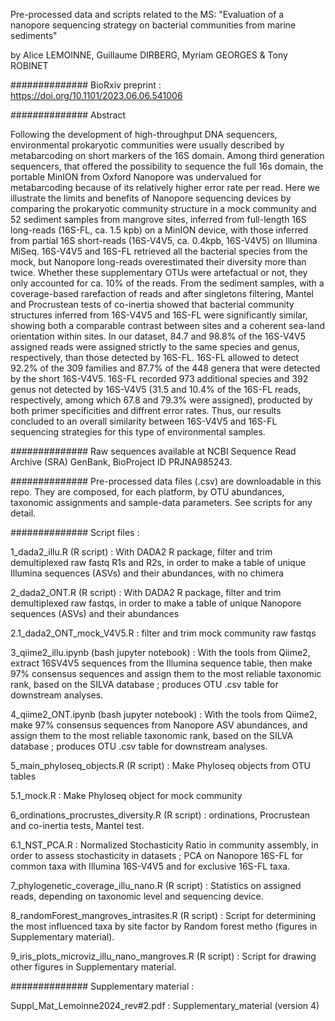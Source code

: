Pre-processed data and scripts related to the MS:
"Evaluation of a nanopore sequencing strategy on bacterial communities from marine sediments"

by
Alice LEMOINNE, Guillaume DIRBERG, Myriam GEORGES & Tony ROBINET

##############
BioRxiv preprint : https://doi.org/10.1101/2023.06.06.541006

##############
Abstract

Following the development of high-throughput DNA sequencers, environmental prokaryotic communities were usually described by metabarcoding on short markers of the 16S domain. Among third generation sequencers, that offered the possibility to sequence the full 16s domain, the portable MinION from Oxford Nanopore was undervalued for metabarcoding because of its relatively higher error rate per read. Here we illustrate the limits and benefits of Nanopore sequencing devices by comparing the prokaryotic community structure in a mock community and 52 sediment samples from mangrove sites, inferred from full-length 16S long-reads (16S-FL, ca. 1.5 kpb) on a MinION device, with those inferred from partial 16S short-reads (16S-V4V5, ca. 0.4kpb, 16S-V4V5) on Illumina MiSeq. 16S-V4V5 and 16S-FL retrieved all the bacterial species from the mock, but Nanopore long-reads overestimated their diversity more than twice. Whether these supplementary OTUs were artefactual or not, they only accounted for ca. 10% of the reads. From the sediment samples, with a coverage-based rarefaction of reads and after singletons filtering, Mantel and Procrustean tests of co-inertia showed that bacterial community structures inferred from 16S-V4V5 and 16S-FL were significantly similar, showing both a comparable contrast between sites and a coherent sea-land orientation within sites. In our dataset, 84.7 and 98.8% of the 16S-V4V5 assigned reads were assigned strictly to the same species and genus, respectively, than those detected by 16S-FL. 16S-FL allowed to detect 92.2% of the 309 families and 87.7% of the 448 genera that were detected by the short 16S-V4V5. 16S-FL recorded 973 additional species and 392 genus not detected by 16S-V4V5 (31.5 and 10.4% of the 16S-FL reads, respectively, among which 67.8 and 79.3% were assigned), producted by both primer specificities and diffrent error rates. Thus, our results concluded to an overall similarity between 16S-V4V5 and 16S-FL sequencing strategies for this type of environmental samples.


##############
Raw sequences available at NCBI Sequence Read Archive (SRA) GenBank, BioProject ID PRJNA985243.

##############
Pre-processed data files (.csv) are downloadable in this repo. They are composed, for each platform, by OTU abundances, taxonomic assignments and sample-data parameters. See scripts for any detail.

##############
Script files :

1_dada2_illu.R (R script) : With DADA2 R package, filter and trim demultiplexed raw fastq R1s and R2s, in order to make a table of unique Illumina sequences (ASVs) and their abundances, with no chimera

2_dada2_ONT.R (R script) : With DADA2 R package, filter and trim demultiplexed raw fastqs, in order to make a table of unique Nanopore sequences (ASVs) and their abundances

2.1_dada2_ONT_mock_V4V5.R : filter and trim mock community raw fastqs

3_qiime2_illu.ipynb (bash jupyter notebook) : With the tools from Qiime2, extract 16SV4V5 sequences from the Illumina sequence table, then make 97% consensus sequences and assign them to the most reliable taxonomic rank, based on the SILVA database ; produces OTU .csv table for downstream analyses.

4_qiime2_ONT.ipynb (bash jupyter notebook) : With the tools from Qiime2, make 97% consensus sequences from Nanopore ASV abundances, and assign them to the most reliable taxonomic rank, based on the SILVA database ; produces OTU .csv table for downstream analyses.

5_main_phyloseq_objects.R (R script) : Make Phyloseq objects from OTU tables

5.1_mock.R : Make Phyloseq object for mock community

6_ordinations_procrustes_diversity.R (R script) : ordinations, Procrustean and co-inertia tests, Mantel test.

6.1_NST_PCA.R : Normalized Stochasticity Ratio in community assembly, in order to assess stochasticity in datasets ; PCA on Nanopore 16S-FL for common taxa with Illumina 16S-V4V5 and for exclusive 16S-FL taxa.

7_phylogenetic_coverage_illu_nano.R (R script) : Statistics on assigned reads, depending on taxonomic level and sequencing device.

8_randomForest_mangroves_intrasites.R (R script) : Script for determining the most influenced taxa by site factor by Random forest metho (figures in Supplementary material).

9_iris_plots_microviz_illu_nano_mangroves.R (R script) : Script for drawing other figures in Supplementary material.

##############
Supplementary material :

Suppl_Mat_Lemoinne2024_rev#2.pdf : Supplementary_material (version 4)


